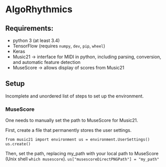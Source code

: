 # AlgoRhythmics

## Requirements:
* python 3 (at least 3.4)
* TensorFlow (requires `numpy`, `dev`, `pip`, `wheel`)
* Keras 
* Music21 -> interface for MIDI in python, including parsing, conversion, and automatic feature detection
* MuseScore -> allows display of scores from Music21


## Setup

Incomplete and unordered list of steps to set up the environment.

### MuseScore

One needs to manually set the path to MuseScore for Music21.

First, create a file that permanently stores the user settings.

`from music21 import environment
us = environment.UserSettings()
us.create()`

Then, set the path, replacing my_path with your local path to MuseScore (Unix shell `which musescore`).
`us["musescoreDirectPNGPath"] = "my_path"`
